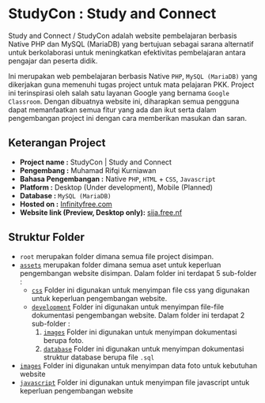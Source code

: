 # StudyCon : Study and Connect

Study and Connect / StudyCon adalah website pembelajaran berbasis Native PHP dan MySQL (MariaDB) yang bertujuan sebagai sarana alternatif untuk berkolaborasi untuk meningkatkan efektivitas pembelajaran antara pengajar dan peserta didik.

Ini merupakan web pembelajaran berbasis Native `PHP`, `MySQL (MariaDB)` yang dikerjakan guna memenuhi tugas project untuk mata pelajaran PKK. Project ini terinspirasi oleh salah satu layanan Google yang bernama `Google Classroom`. Dengan dibuatnya website ini, diharapkan semua pengguna dapat memanfaatkan semua fitur yang ada dan ikut serta dalam pengembangan project ini dengan cara memberikan masukan dan saran.

## Keterangan Project
- **Project name :** StudyCon | Study and Connect
- **Pengembang :** Muhamad Rifqi Kurniawan
- **Bahasa Pengembangan :** Native `PHP`, `HTML` + `CSS`, `Javascript`
- **Platform :** Desktop (Under development), Mobile (Planned)
- **Database :** `MySQL (MariaDB)`
- **Hosted on :** [Infinityfree.com](infinityfree.com)
- **Website link (Preview, Desktop only):** [sija.free.nf](sija.free.nf)

## Struktur Folder
- `root` merupakan folder dimana semua file project disimpan.
- [`assets`](./assets) merupakan folder dimana semua aset untuk keperluan pengembangan website disimpan. Dalam folder ini terdapat 5 sub-folder :
   - [`css`](./assets/css) Folder ini digunakan untuk menyimpan file css yang digunakan untuk keperluan pengembangan website.
   - [`development`](./assets/development) Folder ini digunakan untuk menyimpan file-file dokumentasi pengembangan website. Dalam folder ini terdapat 2 sub-folder :
        1. [`images`](./assets/development/images) Folder ini digunakan untuk menyimpan dokumentasi berupa foto.
        2. [`database`](./assets/) Folder ini digunakan untuk menyimpan dokumentasi struktur database berupa file `.sql`
- [`images`](./assets/images) Folder ini digunakan untuk menyimpan data foto untuk kebutuhan website
- [`javascript`](./assets/javascript) Folder ini digunakan untuk menyimpan file javascript untuk keperluan pengembangan website
